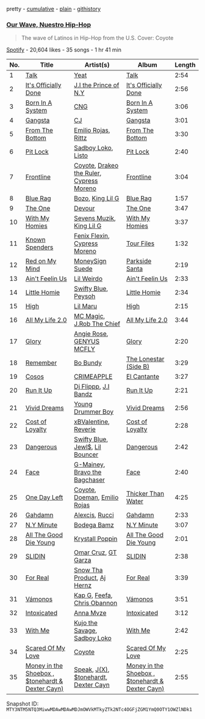 pretty - [cumulative](/playlists/cumulative/37i9dQZF1DX14V0XKu8GA9.md) - [plain](/playlists/plain/37i9dQZF1DX14V0XKu8GA9) - [githistory](https://github.githistory.xyz/mackorone/spotify-playlist-archive/blob/main/playlists/plain/37i9dQZF1DX14V0XKu8GA9)

### [Our Wave, Nuestro Hip\-Hop](https://open.spotify.com/playlist/37i9dQZF1DX14V0XKu8GA9)

> The wave of Latinos in Hip\-Hop from the U.S\. Cover: Coyote

[Spotify](https://open.spotify.com/user/spotify) - 20,604 likes - 35 songs - 1 hr 41 min

| No. | Title | Artist(s) | Album | Length |
|---|---|---|---|---|
| 1 | [Talk](https://open.spotify.com/track/0ypjMI7vHiDP4sLB1C0Qna) | [Yeat](https://open.spotify.com/artist/3qiHUAX7zY4Qnjx8TNUzVx) | [Talk](https://open.spotify.com/album/7dMwNA2bcmk60N4s27fk5e) | 2:54 |
| 2 | [It's Officially Done](https://open.spotify.com/track/0q4v62eDHaqkPYVWmkGOsO) | [J.I the Prince of N.Y](https://open.spotify.com/artist/2eqoJbzUGDwys5ENUkbT3h) | [It's Officially Done](https://open.spotify.com/album/7399tv9lmTGk3rNfC0woQD) | 2:56 |
| 3 | [Born In A System](https://open.spotify.com/track/3LHef8DQ2a7jMphnvSpmMz) | [CNG](https://open.spotify.com/artist/4zYi7nhOqLxJ9u2YE8Ysca) | [Born In A System](https://open.spotify.com/album/3L0SDWEUsPe0qeUrZWpcvG) | 3:06 |
| 4 | [Gangsta](https://open.spotify.com/track/4ytxpbnZGX43rcMW1esxnx) | [CJ](https://open.spotify.com/artist/7arQA31aZVS8yS6zUveWzb) | [Gangsta](https://open.spotify.com/album/2P89EHG7ewK38lrxqEUh27) | 3:01 |
| 5 | [From The Bottom](https://open.spotify.com/track/1BHuiXsUBW3nED6gKIXIWY) | [Emilio Rojas](https://open.spotify.com/artist/0ph1WGujzlmeYdaHfGf1co), [Rittz](https://open.spotify.com/artist/5sRhscbWRXFbjXtSZyfaWY) | [From The Bottom](https://open.spotify.com/album/4ozmhN28ssF2xD3S0tkg68) | 3:30 |
| 6 | [Pit Lock](https://open.spotify.com/track/2AyHR8cpwN5AE8b6LXxEX4) | [Sadboy Loko](https://open.spotify.com/artist/6RP0xHhRvtrYPkhO34F1gD), [Listo](https://open.spotify.com/artist/5sSLpAr0xoLVlbIRbJEj8j) | [Pit Lock](https://open.spotify.com/album/7a2jknztQ0lP5ixtbEIxZX) | 2:40 |
| 7 | [Frontline](https://open.spotify.com/track/50PDNBs87SWHijwXKCM35T) | [Coyote](https://open.spotify.com/artist/2k3jiPRh7ucbD6OmVTi1BD), [Drakeo the Ruler](https://open.spotify.com/artist/0p4ViyfJUTW0IT4SCBLexf), [Cypress Moreno](https://open.spotify.com/artist/4jE7aARJBLLaGyKNhEm6jk) | [Frontline](https://open.spotify.com/album/7o5wg3VJWGXlp27Tc6rM5j) | 3:04 |
| 8 | [Blue Rag](https://open.spotify.com/track/50nmYPB44NTrpizigC3lJG) | [Bozo](https://open.spotify.com/artist/0MmTKGQIOhXazVmd3IdOKp), [King Lil G](https://open.spotify.com/artist/6L3x3if9RVimruryD9LoFb) | [Blue Rag](https://open.spotify.com/album/3yy9CwnrNiZrCrzIoZ1p4C) | 1:57 |
| 9 | [The One](https://open.spotify.com/track/01Pfi7i0Kve9nTWQGyGYrd) | [Devour](https://open.spotify.com/artist/1rC6V966tijfNzIIIfATvG) | [The One](https://open.spotify.com/album/75hXgReGq2RApC1h02kutn) | 3:47 |
| 10 | [With My Homies](https://open.spotify.com/track/1D4lTRCZdSDfz7IaYKj47Y) | [Sevens Muzik](https://open.spotify.com/artist/2rz8oshkpXTxnFgGrJNfSW), [King Lil G](https://open.spotify.com/artist/6L3x3if9RVimruryD9LoFb) | [With My Homies](https://open.spotify.com/album/6jrOSts710hkWWHhKfxZbl) | 3:37 |
| 11 | [Known Spenders](https://open.spotify.com/track/3wgAR3emid7twGKTf1w0Rd) | [Fenix Flexin](https://open.spotify.com/artist/63GIj2yhFvX1Bzphb9JgVb), [Cypress Moreno](https://open.spotify.com/artist/4jE7aARJBLLaGyKNhEm6jk) | [Tour Files](https://open.spotify.com/album/5tV841HMNWVmlslSWL71xF) | 1:32 |
| 12 | [Red on My Mind](https://open.spotify.com/track/0XnVY1Ws3KQrRa6yMiS0Cs) | [MoneySign Suede](https://open.spotify.com/artist/5w61NhDHxboaPUjFZ9r2vh) | [Parkside Santa](https://open.spotify.com/album/6oKqbmIOIR3y4PS717x9KR) | 2:19 |
| 13 | [Ain't Feelin Us](https://open.spotify.com/track/4N2d8NxscU9beBTC3qhT6P) | [Lil Weirdo](https://open.spotify.com/artist/0ktQyBsFidxvy9e6naHXMo) | [Ain't Feelin Us](https://open.spotify.com/album/2BYsQs4YSUjJHrITZaRn7F) | 2:33 |
| 14 | [Little Homie](https://open.spotify.com/track/6TGY0XOK3espFFqeLkL3q8) | [Swifty Blue](https://open.spotify.com/artist/68CRxZTAqk19AznItZInip), [Peysoh](https://open.spotify.com/artist/27OdVby2oeFjM1C5XvC3hC) | [Little Homie](https://open.spotify.com/album/2i9595pc3gVJIMUVafVena) | 2:34 |
| 15 | [High](https://open.spotify.com/track/2nkPcGygBk0S7RTsWdFLr6) | [Lil Maru](https://open.spotify.com/artist/6tfVJrqicGpxRbz7q6NJ0L) | [High](https://open.spotify.com/album/7v6fz2Sq43ZReewY3UOUOP) | 2:15 |
| 16 | [All My Life 2.0](https://open.spotify.com/track/1CFmkTFyJU8BsqRIwE7Ut4) | [MC Magic](https://open.spotify.com/artist/3cuVSUrq0yoSSP7gpvI6q1), [J.Rob The Chief](https://open.spotify.com/artist/3eFvhpLbVKTlhGWaazeeG6) | [All My Life 2.0](https://open.spotify.com/album/5yBn27YRCXU6ABfchJESB0) | 3:44 |
| 17 | [Glory](https://open.spotify.com/track/545661gwwNUrfWaRlxGB8z) | [Angie Rose](https://open.spotify.com/artist/2vOqb0eO8aBj2dLpxlmscX), [GENYUS MCFLY](https://open.spotify.com/artist/0qCbHriiVyhxnZTpCEHbqA) | [Glory](https://open.spotify.com/album/7DqVpahFrtFI1cFHBvMdXr) | 2:20 |
| 18 | [Remember](https://open.spotify.com/track/1QCkjXXUc9XXBXa4Xb00ia) | [Bo Bundy](https://open.spotify.com/artist/5Tm0Q6noHS5KjlsvFwHoFS) | [The Lonestar \(Side B\)](https://open.spotify.com/album/06umNxBSyTAPfB3XYfn95D) | 3:29 |
| 19 | [Cosos](https://open.spotify.com/track/41Fjg2nCpGifEPc7BLKQNG) | [CRIMEAPPLE](https://open.spotify.com/artist/0giUOGLTAaVVbdr7aSwM0N) | [El Cantante](https://open.spotify.com/album/5AMPEhbfGqSNfhImCslYzS) | 3:27 |
| 20 | [Run It Up](https://open.spotify.com/track/1oUArtekFELwY7XvRUiSB1) | [Dj Flippp](https://open.spotify.com/artist/4MyJFvr1LOniuQPUcqa0aw), [J.I Bandz](https://open.spotify.com/artist/5uFHcYGhMBxkgjpBrWGpPK) | [Run It Up](https://open.spotify.com/album/0w2ljyq80oNCthKKKhS7Nl) | 2:21 |
| 21 | [Vivid Dreams](https://open.spotify.com/track/4vCPmZ6DG3g5ain2NnleN4) | [Young Drummer Boy](https://open.spotify.com/artist/29AiXKmv12zkDsiVwzTDng) | [Vivid Dreams](https://open.spotify.com/album/3iQ7hzgHsPdk6u6aIGpJtK) | 2:56 |
| 22 | [Cost of Loyalty](https://open.spotify.com/track/4Ct6RqjdLtpw1eDGlwJKHE) | [xBValentine](https://open.spotify.com/artist/4THqvMsBc72amqxSB45LDu), [Reverie](https://open.spotify.com/artist/4K2C6TgREygMW8xo4jymq4) | [Cost of Loyalty](https://open.spotify.com/album/0ppVLYcxxEO9sF8oW6pFkS) | 2:28 |
| 23 | [Dangerous](https://open.spotify.com/track/1w50Z3O8mqE3Sioor80Aft) | [Swifty Blue](https://open.spotify.com/artist/68CRxZTAqk19AznItZInip), [Jewl$](https://open.spotify.com/artist/17dg6WOJR4XH8y2yuNv5AF), [Lil Bouncer](https://open.spotify.com/artist/2K4Rk5N285uJvldQ6nenDh) | [Dangerous](https://open.spotify.com/album/1vyjmDQjPezDYw0NTxR7bK) | 2:42 |
| 24 | [Face](https://open.spotify.com/track/3xZTXYCcXMj7gAEw6PtcOA) | [G\-Mainey](https://open.spotify.com/artist/6iwdaFkSnuPOovNDg8Wx94), [Bravo the Bagchaser](https://open.spotify.com/artist/31t9hT68QYCDPWkkUVrQjY) | [Face](https://open.spotify.com/album/0mPlZdCyMtoDtHJOylRGzk) | 2:40 |
| 25 | [One Day Left](https://open.spotify.com/track/7MohmRhHrAwJ3kkAE5H02O) | [Coyote](https://open.spotify.com/artist/2k3jiPRh7ucbD6OmVTi1BD), [Doeman](https://open.spotify.com/artist/3AtopDTFDEWifbVQOUWz5F), [Emilio Rojas](https://open.spotify.com/artist/0ph1WGujzlmeYdaHfGf1co) | [Thicker Than Water](https://open.spotify.com/album/0Rm2QWl2jMihQP5Ml1398x) | 4:25 |
| 26 | [Gahdamn](https://open.spotify.com/track/3y1zka5AZI6PWmuSdfr681) | [Alexcis](https://open.spotify.com/artist/2tDA2vvMMRpi5GZL0hzqqj), [Rucci](https://open.spotify.com/artist/7q836WTO8OHUS85E2RyxxA) | [Gahdamn](https://open.spotify.com/album/5TH8rOxyKftcEGSsUXTxA0) | 2:33 |
| 27 | [N.Y Minute](https://open.spotify.com/track/0ix2WlhdehNXbRd2ONcj2P) | [Bodega Bamz](https://open.spotify.com/artist/6tIgdyPfc6RVQJKCDd9ep9) | [N.Y Minute](https://open.spotify.com/album/5dCxzCwyBmKntm5TkQZ1Q7) | 3:07 |
| 28 | [All The Good Die Young](https://open.spotify.com/track/4t1gQOs4QcrGgTrLZx3gGL) | [Krystall Poppin](https://open.spotify.com/artist/3DIquQWs6ZlFAKdahiPCwC) | [All The Good Die Young](https://open.spotify.com/album/0zjfydrXGgTQZ2H7GEo5WE) | 2:01 |
| 29 | [SLIDIN](https://open.spotify.com/track/6E6LxZeukHfwhFHCRpNJhc) | [Omar Cruz](https://open.spotify.com/artist/3H3t7VTapFSSQRRWlp5m28), [GT Garza](https://open.spotify.com/artist/7tycJ8FDKH2GES20CnUa4D) | [SLIDIN](https://open.spotify.com/album/48t5QLjlg4ubsqWlJLDBsk) | 2:38 |
| 30 | [For Real](https://open.spotify.com/track/6IzBIs6LHy8vs6mJfAoHvG) | [Snow Tha Product](https://open.spotify.com/artist/3p3jPcp8b7WL9XYj4xlsWj), [Aj Hernz](https://open.spotify.com/artist/6OkLZPqXXpKNEAGxE2bupm) | [For Real](https://open.spotify.com/album/482kHPPffbYQ6JW4ST1anV) | 3:39 |
| 31 | [Vámonos](https://open.spotify.com/track/0fK7iPZioWaRem2Mo0XQTy) | [Kap G](https://open.spotify.com/artist/6JvU33PZ8MtZyeFTESr09O), [Feefa](https://open.spotify.com/artist/52EfcUQ2nkatuNSusz3v7C), [Chris Obannon](https://open.spotify.com/artist/5CXhiclAFvebleCXKTcrf4) | [Vámonos](https://open.spotify.com/album/59CAbE0DUQ5arPot1kIopV) | 3:51 |
| 32 | [Intoxicated](https://open.spotify.com/track/3iXqT4RJIxiTDwBgGYk2fu) | [Anna Mvze](https://open.spotify.com/artist/3MbUJ6sIRDDAclLuqDfRCw) | [Intoxicated](https://open.spotify.com/album/3VRe7Q3WbWVvxohufXx1ea) | 3:12 |
| 33 | [With Me](https://open.spotify.com/track/2oDh8f3JLuLORqQWNsghbd) | [Kujo the Savage](https://open.spotify.com/artist/1yfzFDrzyENCByIZVkLdFn), [Sadboy Loko](https://open.spotify.com/artist/6RP0xHhRvtrYPkhO34F1gD) | [With Me](https://open.spotify.com/album/6sxDmYgvv43KjL9sMnDyiF) | 2:42 |
| 34 | [Scared Of My Love](https://open.spotify.com/track/1BOyx09F81OnamZyYU3jFL) | [Coyote](https://open.spotify.com/artist/2k3jiPRh7ucbD6OmVTi1BD) | [Scared Of My Love](https://open.spotify.com/album/7tUQWYXIXPA3ljIOJSqFeG) | 2:25 |
| 35 | [Money in the Shoebox , $tonehardt & Dexter Cayn\)](https://open.spotify.com/track/4tMk49Bo8eEj5wNQ2dLiwY) | [Speak](https://open.spotify.com/artist/6Ka6HfvQhsltXZAFT1bYbQ), [J\(X\)](https://open.spotify.com/artist/3qwnfFfieT2LWbd9hWUJbL), [$tonehardt](https://open.spotify.com/artist/6L0fEdbyPCFjfm8f0Ap58i), [Dexter Cayn](https://open.spotify.com/artist/2xOGNq8UOojSAnw31dYfq2) | [Money in the Shoebox , $tonehardt & Dexter Cayn\)](https://open.spotify.com/album/0e2WqMgxffeQDR5V29cAfk) | 2:55 |

Snapshot ID: `MTY3NTM5NTQ3MiwwMDAwMDAwMDJmOWVkMTkyZTk2NTc4OGFjZGM1YmQ0OTY1OWZlNDk1`
